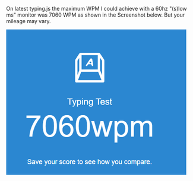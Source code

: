 On latest typing.js the maximum WPM I could achieve with a 60hz "(s)low ms" monitor was 7060 WPM as shown in the
Screenshot below. But your mileage may vary.

![screenshot](https://github.com/raigon-pawa/inhumane/blob/typing/md/7060WPM.png)
